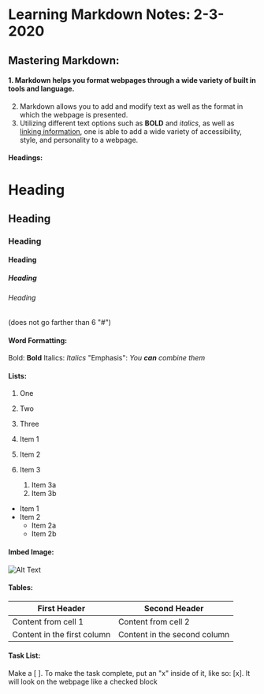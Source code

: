 # Learning Markdown Notes: 2-3-2020

## Mastering Markdown:

#### 1. Markdown helps you format webpages through a wide variety of built in tools and language.
2. Markdown allows you to add and modify text as well as the format in which the webpage is presented.
3. Utilizing different text options such as **BOLD** and _italics_, as well as [linking information](https://guides.github.com/features/mastering-markdown/), one is able to add a wide variety of accessibility, style, and personality to a webpage.

#### Headings:
# Heading
## Heading
### Heading
#### Heading
##### Heading
###### Heading
(does not go farther than 6 "#")

#### Word Formatting:
Bold: **Bold**
Italics: _Italics_
"Emphasis": _You **can** combine them_

#### Lists:
1. One
2. Two
3. Three

1. Item 1
1. Item 2
1. Item 3
   1. Item 3a
   1. Item 3b
   
* Item 1
* Item 2
  * Item 2a
  * Item 2b

#### Imbed Image:
![Alt Text](url)

#### Tables:
First Header | Second Header
------------ | -------------
Content from cell 1 | Content from cell 2
Content in the first column | Content in the second column

#### Task List:
Make a [ ]. To make the task complete, put an "x" inside of it, like so: [x].
It will look on the webpage like a checked block


